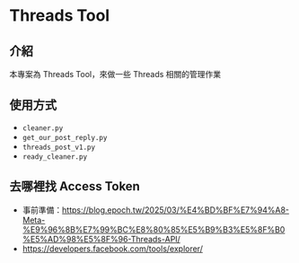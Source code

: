 # Threads Tool

## 介紹

本專案為 Threads Tool，來做一些 Threads 相關的管理作業

## 使用方式

- `cleaner.py`
- `get_our_post_reply.py`
- `threads_post_v1.py`
- `ready_cleaner.py`

## 去哪裡找 Access Token

- 事前準備：https://blog.epoch.tw/2025/03/%E4%BD%BF%E7%94%A8-Meta-%E9%96%8B%E7%99%BC%E8%80%85%E5%B9%B3%E5%8F%B0%E5%AD%98%E5%8F%96-Threads-API/
- https://developers.facebook.com/tools/explorer/

